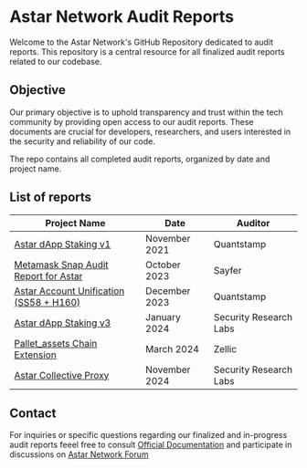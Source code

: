 # Astar Network Audit Reports

Welcome to the Astar Network's GitHub Repository dedicated to audit reports. This repository is a central resource for all finalized audit reports related to our codebase.

## Objective

Our primary objective is to uphold transparency and trust within the tech community by providing open access to our audit reports. These documents are crucial for developers, researchers, and users interested in the security and reliability of our code.

The repo contains all completed audit reports, organized by date and project name.

## List of reports

| Project Name                         | Date          | Auditor                |
| -------------------------------------|---------------|------------------------|
| [Astar dApp Staking v1](https://github.com/AstarNetwork/Audits/blob/25060988099c3516d58d525a5b7ab39c1c7b09f5/reports/2021-11%20dApps%20Staking%20v1%20-%20Quantsamp.pdf)                                                     | November 2021 | Quantstamp             |
| [Metamask Snap Audit Report for Astar](https://github.com/AstarNetwork/Audits/blob/203c66b930490f6d8bc3d58577587e06204139f3/reports/2023-10%20-%20Astar%20Metamask%20Snap%20-%20Sayfer.pdf)                                  | October 2023  | Sayfer                 |
| [Astar Account Unification (SS58 + H160)](https://github.com/AstarNetwork/Audits/blob/09ac872613f3373a78328668ebcb0bfc04c64cf3/reports/2023-12%20-%20Astar%20Account%20Unification%20(SS58%20%2B%20H160)%20-%20Quantstamp.pdf) | December 2023 | Quantstamp             |
| [Astar dApp Staking v3](https://github.com/AstarNetwork/Audits/blob/72337c6d9aede3c3ae4f72024077c651f9bf2886/reports/2024-01%20Astar%20dApp%20Staking%20v3%20-%20SR%20Labs.pdf)                                              | January 2024  | Security Research Labs |
| [Pallet_assets Chain Extension](https://github.com/AstarNetwork/Audits/blob/fe510786fea22182c47bfa0e2effc6a6e25f0b67/reports/2024-03%20Assets-chain-extension-Zellic-Audit-Report.pdf)                                      | March 2024    | Zellic                 |
| [Astar Collective Proxy](./reports/2024-11%20Collective%20proxy%20-%20SR%20Labs.pdf)       | November 2024 | Security Research Labs |

## Contact

For inquiries or specific questions regarding our finalized and in-progress audit reports feeel free to consult [Official Documentation](https://docs.astar.network/) and participate in discussions on [Astar Network Forum](https://forum.astar.network/)
